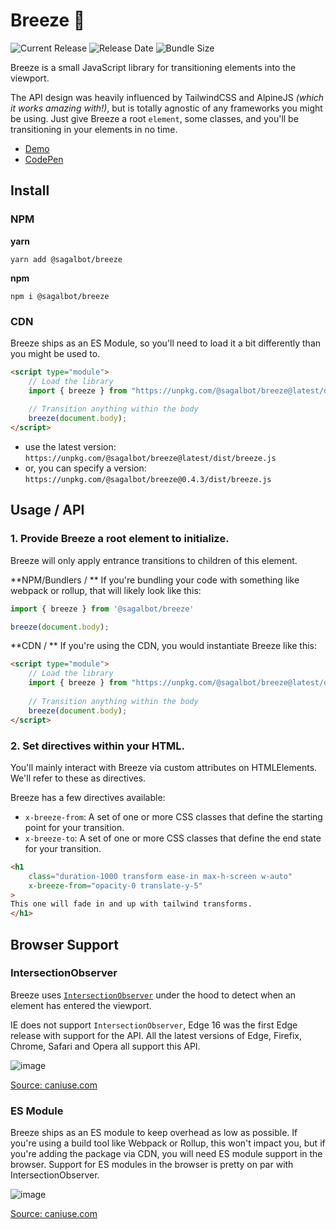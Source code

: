 # Breeze 💨

![Current Release](https://img.shields.io/github/release/sagalbot/breeze.svg?style=flat-square) 
![Release Date](https://img.shields.io/github/release-date/sagalbot/breeze?style=flat-square) 
![Bundle Size](https://flat.badgen.net/bundlephobia/min/@sagalbot/breeze) 

Breeze is a small JavaScript library for transitioning elements into the viewport. 

The API design was heavily influenced by TailwindCSS and AlpineJS _(which it works amazing with!)_, but is totally agnostic of any frameworks you might be using. Just give Breeze a root `element`, some classes, and you'll be transitioning in your elements in no time.

- [Demo](https://breeze.sagalbot.com)
- [CodePen](https://codepen.io/sagalbot/pen/wvWgdjm?editors=1010)

## Install

### NPM

**yarn**
```shell
yarn add @sagalbot/breeze
```

**npm**
```shell
npm i @sagalbot/breeze
```

### CDN

Breeze ships as an ES Module, so you'll need to load it a bit differently than you might be used to.

```html
<script type="module">
    // Load the library
    import { breeze } from "https://unpkg.com/@sagalbot/breeze@latest/dist/breeze.js";
    
    // Transition anything within the body
    breeze(document.body);
</script>
```

- use the latest version: `https://unpkg.com/@sagalbot/breeze@latest/dist/breeze.js`
- or, you can specify a version: `https://unpkg.com/@sagalbot/breeze@0.4.3/dist/breeze.js`

## Usage / API

### 1. Provide Breeze a root element to initialize. 

Breeze will only apply entrance transitions to children of this element.

**NPM/Bundlers / ** 
If you're bundling your code with something like webpack or rollup, that will likely look like this:

```js
import { breeze } from '@sagalbot/breeze'

breeze(document.body);
```

**CDN / **
If you're using the CDN, you would instantiate Breeze like this:

```html
<script type="module">
    // Load the library
    import { breeze } from "https://unpkg.com/@sagalbot/breeze@latest/dist/breeze.js";
    
    // Transition anything within the body
    breeze(document.body);
</script>
```

### 2. Set directives within your HTML.

You'll mainly interact with Breeze via custom attributes on HTMLElements. We'll refer to these as directives.

Breeze has a few directives available:

- `x-breeze-from`: A set of one or more CSS classes that define the starting point for your transition. 
- `x-breeze-to`: A set of one or more CSS classes that define the end state for your transition.

```html
<h1
    class="duration-1000 transform ease-in max-h-screen w-auto"
    x-breeze-from="opacity-0 translate-y-5"
>
This one will fade in and up with tailwind transforms.
</h1>
```

## Browser Support

### IntersectionObserver

Breeze uses [`IntersectionObserver`](https://developer.mozilla.org/en-US/docs/Web/API/IntersectionObserver) under the hood to detect when an element has entered the viewport. 

IE does not support `IntersectionObserver`, Edge 16 was the first Edge release with support for the API. All the latest versions of Edge, Firefix, Chrome, Safari and Opera all support this API.

![image](https://user-images.githubusercontent.com/692538/97114238-a0080c00-16ac-11eb-9f25-f4a4f6877191.png)

[Source: caniuse.com](https://caniuse.com/mdn-api_intersectionobserver)

### ES Module

Breeze ships as an ES module to keep overhead as low as possible. If you're using a build tool like Webpack or Rollup, this won't impact you, but if you're adding the package via CDN, you will need ES module support in the browser. Support for ES modules in the browser is pretty on par with IntersectionObserver.

![image](https://user-images.githubusercontent.com/692538/97114534-46084600-16ae-11eb-89bb-e3fc5b7b01b6.png)

[Source: caniuse.com](https://caniuse.com/es6-module)